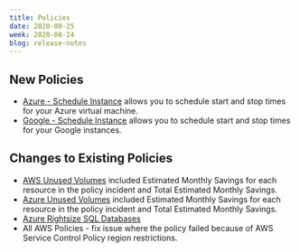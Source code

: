 ```yaml
---
title: Policies
date: 2020-08-25
week: 2020-08-24
blog: release-notes
---
```


## New Policies

* [Azure - Schedule Instance](https://github.com/flexera/policy_templates/blob/master/cost/azure/schedule_instance) allows you to schedule start and stop times for your Azure virtual machine.
* [Google - Schedule Instance](https://github.com/flexera/policy_templates/blob/master/cost/google/schedule_instance) allows you to schedule start and stop times for your Google instances.

## Changes to Existing Policies

* [AWS Unused Volumes](https://github.com/flexera/policy_templates/blob/master/cost/aws/unused_volumes) included Estimated Monthly Savings for each resource in the policy incident and Total Estimated Monthly Savings.
* [Azure Unused Volumes](https://github.com/flexera/policy_templates/blob/master/cost/azure/unattached_volumes) included Estimated Monthly Savings for each resource in the policy incident and Total Estimated Monthly Savings.
* [Azure Rightsize SQL Databases](https://github.com/flexera/policy_templates/blob/master/cost/azure/rightsize_sql_instances)
* All AWS Policies - fix issue where the policy failed because of AWS Service Control Policy region restrictions.
